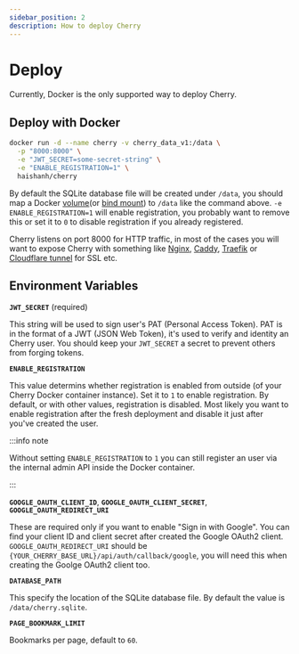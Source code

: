 ```yaml
---
sidebar_position: 2
description: How to deploy Cherry
---
```


# Deploy

Currently, Docker is the only supported way to deploy Cherry.

## Deploy with Docker

```bash
docker run -d --name cherry -v cherry_data_v1:/data \
  -p "8000:8000" \
  -e "JWT_SECRET=some-secret-string" \
  -e "ENABLE_REGISTRATION=1" \
  haishanh/cherry
```

By default the SQLite database file will be created under `/data`, you should map a Docker [volume](https://docs.docker.com/storage/volumes/)(or [bind mount](https://docs.docker.com/storage/bind-mounts/)) to `/data` like the command above. `-e ENABLE_REGISTRATION=1` will enable registration, you probably want to remove this or set it to `0` to disable registration if you already registered.

Cherry listens on port 8000 for HTTP traffic, in most of the cases you will want to expose Cherry with something like [Nginx](https://www.nginx.com/), [Caddy](https://caddyserver.com/), [Traefik](https://traefik.io/traefik/) or [Cloudflare tunnel](https://developers.cloudflare.com/cloudflare-one/connections/connect-apps/install-and-setup/tunnel-guide/) for SSL etc.

## Environment Variables

**`JWT_SECRET`** (required)

This string will be used to sign user's PAT (Personal Access Token). PAT is in the format of a JWT (JSON Web Token), it's used to verify and identity an Cherry user. You should keep your `JWT_SECRET` a secret to prevent others from forging tokens.

**`ENABLE_REGISTRATION`**

This value determins whether registration is enabled from outside (of your Cherry Docker container instance). Set it to `1` to enable registration. By default, or with other values, registration is disabled. Most likely you want to enable registration after the fresh deployment and disable it just after you've created the user.

:::info note

Without setting `ENABLE_REGISTRATION` to `1` you can still register an user via the internal admin API inside the Docker container.

:::

**`GOOGLE_OAUTH_CLIENT_ID`**, **`GOOGLE_OAUTH_CLIENT_SECRET`**, **`GOOGLE_OAUTH_REDIRECT_URI`**

These are required only if you want to enable "Sign in with Google". You can find your client ID and client secret after created the Google OAuth2 client. `GOOGLE_OAUTH_REDIRECT_URI` should be `{YOUR_CHERRY_BASE_URL}/api/auth/callback/google`, you will need this when creating the Goolge OAuth2 client too.

**`DATABASE_PATH`**

This specify the location of the SQLite database file. By default the value is `/data/cherry.sqlite`.

**`PAGE_BOOKMARK_LIMIT`**

Bookmarks per page, default to `60`.
